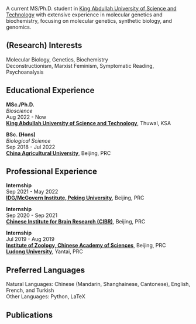 A current MS/Ph.D. student in [King Abdullah University of Science and Technology](https://www.kaust.edu.sa/) with extensive experience in molecular genetics and biochemistry, focusing on molecular genetics, synthetic biology, and genomics.

## (Research) Interests
Molecular Biology, Genetics, Biochemistry\
Deconstructionism, Marxist Feminism, Symptomatic Reading, Psychoanalysis

## Educational Experience
**MSc./Ph.D.**\
_Bioscience_\
Aug 2022 - Now\
**[King Abdullah University of Science and Technology](https://www.kaust.edu.sa/en/study/faculty/christian-jensen)**, Thuwal, KSA

**BSc. (Hons)**\
_Biological Science_\
Sep 2018 - Jul 2022\
**[China Agricultural University](https://cbs.cau.edu.cn/art/2018/9/18/art_31836_586435.html)**, Beijing, PRC

## Professional Experience
**Internship**\
Sep 2021 - May 2022\
**[IDG/McGovern Institute, Peking University](https://mgv.pku.edu.cn/english/people/lbd/PrincipalInvestigator1/360555.htm)**, Beijing, PRC

**Internship**\
Sep 2020 - Sep 2021\
**[Chinese Institute for Brain Research (CIBR)](https://www.cibr.ac.cn/science/team/detail/401?language=en)**, Beijing, PRC

**Internship**\
Jul 2019 - Aug 2019\
**[Institute of Zoology, Chinese Academy of Sciences](http://english.ioz.cas.cn/)**, Beijing, PRC\
**[Ludong University](https://www.ldu.edu.cn/)**, Yantai, PRC

## Preferred Languages
Natural Languages: Chinese (Mandarin, Shanghainese, Cantonese), English, French, and Turkish\
Other Languages: Python, LaTeX

## Publications
